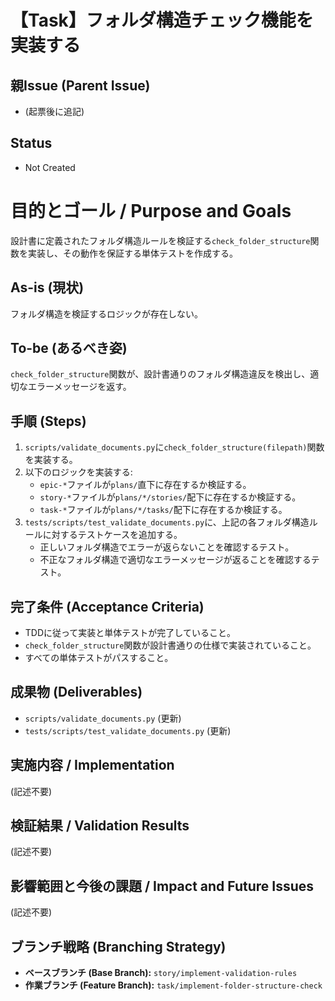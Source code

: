 # 【Task】フォルダ構造チェック機能を実装する

## 親Issue (Parent Issue)
- (起票後に追記)

## Status
- Not Created

# 目的とゴール / Purpose and Goals
設計書に定義されたフォルダ構造ルールを検証する`check_folder_structure`関数を実装し、その動作を保証する単体テストを作成する。

## As-is (現状)
フォルダ構造を検証するロジックが存在しない。

## To-be (あるべき姿)
`check_folder_structure`関数が、設計書通りのフォルダ構造違反を検出し、適切なエラーメッセージを返す。

## 手順 (Steps)
1. `scripts/validate_documents.py`に`check_folder_structure(filepath)`関数を実装する。
2. 以下のロジックを実装する:
    - `epic-*`ファイルが`plans/`直下に存在するか検証する。
    - `story-*`ファイルが`plans/*/stories/`配下に存在するか検証する。
    - `task-*`ファイルが`plans/*/tasks/`配下に存在するか検証する。
3. `tests/scripts/test_validate_documents.py`に、上記の各フォルダ構造ルールに対するテストケースを追加する。
    - 正しいフォルダ構造でエラーが返らないことを確認するテスト。
    - 不正なフォルダ構造で適切なエラーメッセージが返ることを確認するテスト。

## 完了条件 (Acceptance Criteria)
- TDDに従って実装と単体テストが完了していること。
- `check_folder_structure`関数が設計書通りの仕様で実装されていること。
- すべての単体テストがパスすること。

## 成果物 (Deliverables)
- `scripts/validate_documents.py` (更新)
- `tests/scripts/test_validate_documents.py` (更新)

## 実施内容 / Implementation
(記述不要)

## 検証結果 / Validation Results
(記述不要)

## 影響範囲と今後の課題 / Impact and Future Issues
(記述不要)

## ブランチ戦略 (Branching Strategy)
- **ベースブランチ (Base Branch):** `story/implement-validation-rules`
- **作業ブランチ (Feature Branch):** `task/implement-folder-structure-check`
